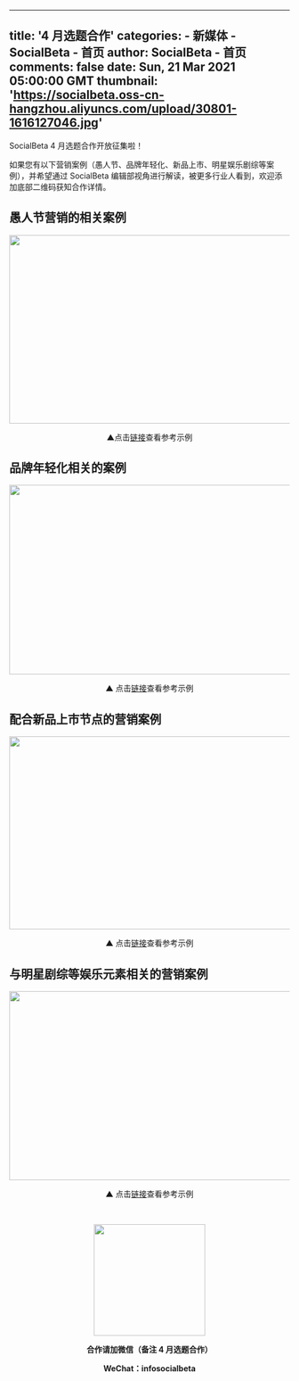 
---
title: '4 月选题合作'
categories: 
    - 新媒体
    - SocialBeta - 首页
author: SocialBeta - 首页
comments: false
date: Sun, 21 Mar 2021 05:00:00 GMT
thumbnail: 'https://socialbeta.oss-cn-hangzhou.aliyuncs.com/upload/30801-1616127046.jpg'
---

<div>   
<p style="white-space: normal; text-align: justify;">SocialBeta 4 月选题合作开放征集啦！</p><p>如果您有以下营销案例（愚人节、品牌年轻化、新品上市、明星娱乐剧综等案例），并希望通过 SocialBeta 编辑部视角进行解读，被更多行业人看到，欢迎添加底部二维码获知合作详情。</p><h2 style="white-space: normal;">愚人节营销的相关案例</h2><p style="text-align: center;"><img src="https://socialbeta.oss-cn-hangzhou.aliyuncs.com/upload/30801-1616127046.jpg" width="600" height="338" border="0" vspace="0" title alt referrerpolicy="no-referrer"></p><p style="text-align: center;">▲点击<a href="https://socialbeta.com/t/jiafangyifang-news-20200401" target="_self">链接</a>查看参考示例</p><h2 style="white-space: normal; text-align: justify;">品牌年轻化相关的案例</h2><p style="white-space: normal; text-align: center;"><img src="https://socialbeta.oss-cn-hangzhou.aliyuncs.com/upload/30801-1606806627.jpg" width="600" height="340" border="0" vspace="0" title alt referrerpolicy="no-referrer"></p><p style="white-space: normal; text-align: center;">▲ 点击<a href="https://socialbeta.com/t/case-mengniu-zhenguoli-brand-rejuvenation-2020-10-23" target="_self">链接</a>查看参考示例</p><h2 style="white-space: normal; text-align: justify;">配合新品上市节点的营销案例<br></h2><p style="white-space: normal; text-align: center;"><img src="https://socialbeta.oss-cn-hangzhou.aliyuncs.com/upload/30801-1606806878.jpg" width="600" height="346" border="0" vspace="0" title alt referrerpolicy="no-referrer"></p><p style="white-space: normal; text-align: center;">▲ 点击<a href="https://socialbeta.com/t/case-of-suibian-ice-cream-2020-06" target="_self">链接</a>查看参考示例</p><h2 style="white-space: normal; text-align: justify;"><span style="text-align: center;">与明星剧综等娱乐元素相关的营销案例<br></span></h2><p style="white-space: normal; text-align: center;"><img src="https://socialbeta.oss-cn-hangzhou.aliyuncs.com/upload/30801-1606806877.jpg" width="600" height="339" border="0" vspace="0" title alt referrerpolicy="no-referrer"></p><p style="white-space: normal; text-align: center;">▲ 点击<a href="https://socialbeta.com/t/case-of-honor-entertainment-marketing-with-creative-camp-202007" target="_self">链接</a>查看参考示例</p><p style="white-space: normal;"><span style="text-align: center;"><br></span></p><p style="white-space: normal; text-align: center;"><img src="https://socialbeta.oss-cn-hangzhou.aliyuncs.com/upload/30801-1606806876.jpg" width="200" height="200" border="0" vspace="0" title alt referrerpolicy="no-referrer"></p><p style="white-space: normal; text-align: center;"><strong>合作请加微信（备注 4 月选题合作）<br></strong></p><p style="white-space: normal; text-align: center;"><strong>WeChat：infosocialbeta</strong></p><p><br style="white-space: normal;"></p><p><br></p>  
</div>
            